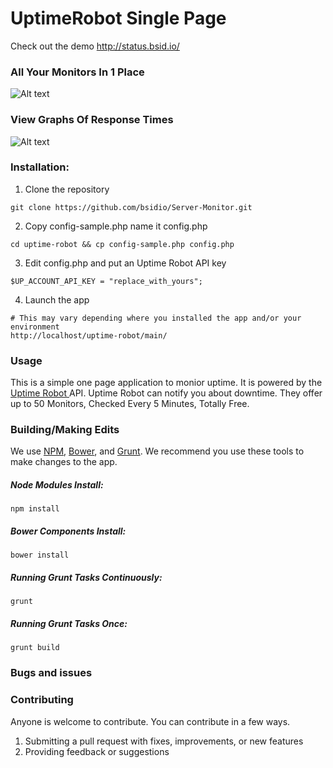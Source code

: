 <h1>UptimeRobot Single Page </h1>

Check out the demo <a href="http://status.bsid.io/">http://status.bsid.io/</a>


<h3>All Your Monitors In 1 Place</h3>

![Alt text](http://i.imgur.com/m98uKyX.png)

<h3>View Graphs Of Response Times</h3>

![Alt text](https://i.imgur.com/04YeVfe.png)

<h3>Installation:</h3>

1.  Clone the repository
  ```
  git clone https://github.com/bsidio/Server-Monitor.git
  ```

2.  Copy config-sample.php name it config.php

  ```
  cd uptime-robot && cp config-sample.php config.php
  ```

3.  Edit config.php and put an Uptime Robot API key

  ```
  $UP_ACCOUNT_API_KEY = "replace_with_yours";
  ```
4.  Launch the app

  ```
  # This may vary depending where you installed the app and/or your environment
  http://localhost/uptime-robot/main/
  ```

<h3>Usage</h3>

This is a simple one page application to monior uptime.  It is powered by the <a href="https://uptimerobot.com/">Uptime Robot </a> API.  Uptime Robot can notify you about downtime. They offer up to 50 Monitors, Checked Every 5 Minutes, Totally Free.


<h3>Building/Making Edits</h3>

We use <a href="https://www.npmjs.com/">NPM</a>, <a href="http://bower.io/">Bower</a>, and <a href="http://gruntjs.com/">Grunt</a>.  We recommend you use these tools to make changes to the app.

<h5>Node Modules Install:</h5>

```
npm install
```

<h5>Bower Components Install:</h5>

```
bower install
```

<h5>Running Grunt Tasks Continuously:</h5>

```
grunt
```
<h5>Running Grunt Tasks Once:</h5>

```
grunt build
```

<h3>Bugs and issues</h3>


<h3>Contributing</h3>

Anyone is welcome to contribute.   You can contribute in a few ways.

1.  Submitting a pull request with fixes, improvements, or new features
2.  Providing feedback or suggestions
